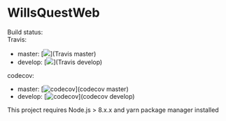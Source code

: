 # WillsQuestWeb

Build status:  
Travis: 
* master: [<img src="https://travis-ci.org/SailReal/WillsQuestWeb.svg?branch=master"/>](Travis master)
* develop: [<img src="https://travis-ci.org/SailReal/WillsQuestWeb.svg?branch=develop"/>](Travis develop) 

codecov: 
* master: [![codecov](https://codecov.io/gh/SailReal/WillsQuestWeb/branch/master/graph/badge.svg)](codecov master) 
* develop: [![codecov](https://codecov.io/gh/SailReal/WillsQuestWeb/branch/develop/graph/badge.svg)](codecov develop)

This project requires Node.js > 8.x.x and yarn package manager installed

